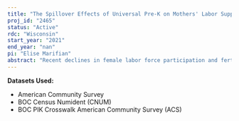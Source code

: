 ```yaml
---
title: "The Spillover Effects of Universal Pre-K on Mothers' Labor Supply"
proj_id: "2465"
status: "Active"
rdc: "Wisconsin"
start_year: "2021"
end_year: "nan"
pi: "Elise Marifian"
abstract: "Recent declines in female labor force participation and fertility have reignited interest in the roles of child care access and costs in shaping the labor supply decisions of women with young children. This project aims to provide new empirical evidence of the effect of universal pre-K introduction on mothers' labor supply. I use the U.S. Census Bureau's American Community Survey (ACS) to study the 2014 introduction of "Pre-K For All" in New York City, a universal pre-K (UPK) policy that increased the city's capacity of full-day, public preschool seats for 4 year olds from around 20,000 in 2013 to approximately 70,000 in 2015. To identify the causal effect of the UPK offer on mothers' labor force participation and hours worked, I use a difference-in-differences (DID) research design that leverages age and residency eligibility requirements to construct two different comparison groups of mothers: Mothers of same-aged children in nearby New Jersey, and mothers of slightly older children that reside in NYC. I also combine these two contrasts to estimate a triple-differences (DDD) model. I hypothesize that the "Pre-K For All" offer induces mothers to increase their labor market activity both on the extensive and intensive margins."
---
```


**Datasets Used:**

  - American Community Survey 
  - BOC Census Numident (CNUM) 
  - BOC PIK Crosswalk American Community Survey (ACS) 


